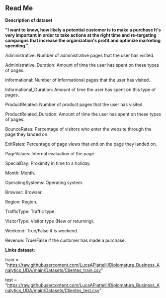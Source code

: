 ## Read Me

**Description of dataset**

**"I want to know, how likely a potential customer is to make a purchase It's very important in order to take actions at the right time and re-targeting campaigns that increase the organization's profit and optimize marketing spending.".**

Administrative: Number of administrative pages that the user has visited.

Administrative_Duration: Amount of time the user has spent on these types of pages.

Informational: Number of informational pages that the user has visited.

Informational_Duration: Amount of time the user has spent on this type of pages.

ProductRelated: Number of product pages that the user has visited.

ProductRelated_Duration: Amount of time the user has spent on these types of pages.

BounceRates: Percentage of visitors who enter the website through the page they landed on.

ExitRates: Percentage of page views that end on the page they landed on.

PageValues: Internal evaluation of the page.

SpecialDay: Proximity in time to a holiday.

Month: Month.

OperatingSystems: Operating system.

Browser: Browser.

Region: Region.

TrafficType: Traffic type.

VisitorType: Visitor type (New or returning).

Weekend: True/False if is weekend.

Revenue: True/False if the customer has made a purchase.

**Links dataset:**

train = "https://raw.githubusercontent.com/LucaAPiattelli/Diplomatura_Business_Analytics_UDA/main/Datasets/Clientes_train.csv"

test = "https://raw.githubusercontent.com/LucaAPiattelli/Diplomatura_Business_Analytics_UDA/main/Datasets/Clientes_test.csv"



```python

```


```python

```
